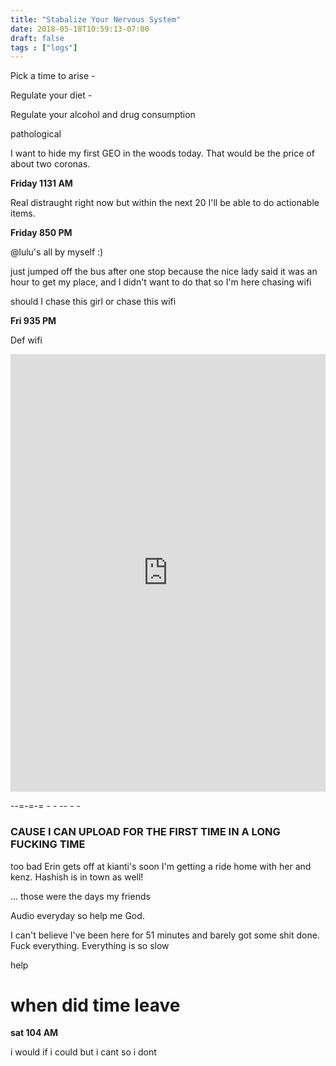 ```yaml
---
title: "Stabalize Your Nervous System"
date: 2018-05-18T10:59:13-07:00
draft: false
tags : ["logs"]
---
```



Pick a time to arise -

Regulate your diet -

Regulate your alcohol and drug consumption



pathological


I want to hide my first GEO in the woods today. That would be the price of about two coronas.

**Friday 1131 AM**

Real distraught right now but within the next 20 I'll be able to do actionable items.








**Friday 850 PM**

@lulu's all by myself :)


just jumped off the bus after one stop because the nice lady said it was an hour to get my place, and I didn't want to do that so I'm here chasing wifi


should I chase this girl or chase this wifi    


**Fri 935 PM**

Def wifi

<iframe width="100%" height="700" scrolling="no" frameborder="no" allow="autoplay" src="https://w.soundcloud.com/player/?url=https%3A//api.soundcloud.com/playlists/522994275%3Fsecret_token%3Ds-CSo6o&color=%23ff5500&auto_play=false&hide_related=false&show_comments=true&show_user=true&show_reposts=false&show_teaser=true&visual=true"></iframe>

--=-=-= - - -- - -

### CAUSE I CAN UPLOAD FOR THE FIRST TIME IN A LONG FUCKING TIME

too bad Erin gets off at kianti's soon I'm getting a ride home with her and kenz. Hashish is in town as well!

... those were the days my friends


Audio everyday so help me God.


I can't believe I've been here for 51 minutes and barely got some shit done. Fuck everything. Everything is so slow

help

# when did time leave



**sat 104 AM**




i would if i could but i cant so i dont
